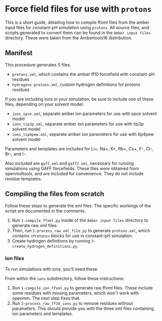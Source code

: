 # Force field files for use with `protons`

This is a short guide, detailing how to compile ffxml files from the amber input files for constant-pH simulation using 
`protons`. All source files, and scripts generated to convert them can be found in the `Amber input files` directory. These were 
taken from the Ambertools16 distribution.

## Manifest

This procedure generates 5 files.

* `protons.xml`, which contains the amber ff10 forcefield with constant-pH residues 
* `hydrogens-protons.xml`, custom hydrogen definitions for protons residues

If you are including ions in your simulation, be sure to include one of these files, depending on your solvent model:

* `ions_spce.xml`, separate amber ion parameters for use with spce solvent model
* `ions_tip3p.xml`, separate amber ion parameters for use with tip3p solvent model
* `ions_tip4pew.xml`, separate amber ion parameters for use with tip4pew solvent model

Parameters and templates are included for Li+, Na+, K+, Rb+, Cs+, F-, Cl-, Br-, and I-. 

Also included are `gaff.xml` and `gaff2.xml`, necessary for running simulations using GAFF forcefields. These files
were obtained from openmoltools, and are included for convenience. They do not include residue templates.

## Compiling the files from scratch

Follow these steps to generate the xml files. The specific workings of the script are documented in the comments.

1. Run `1-compile_ffxml.py` inside of the `Amber input files` directory to generate raw xml files.
2. Then, run `2-process_raw_xml_file.py` to generate `protons.xml`, which contains `<Protons>` blocks for use in 
constant-pH simulation.
3. Create hydrogen definitions by running `3-create_hydrogen_definitions.py`.

### Ion files

To run simulations with ions, you'll need these. 

From within the `ions` subdirectory, follow these instructions:
 
1. Run `1-compile_ion_ffxml.py` to generate raw ffxml files. These include some residues with missing parameters,
which won't work with openmm. The next step fixes that.
2. Run `2-process_raw_ff10_ions.py` to remove residues without parameters. This should provide you with the three xml files
containing ion parameters and templates.